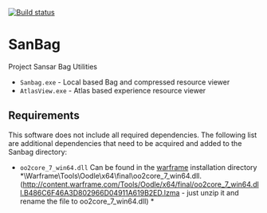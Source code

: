 [![Build status](https://ci.appveyor.com/api/projects/status/s26w8llwnst826nq?svg=true)](https://ci.appveyor.com/project/nooperation/sanbag-xr7ty)
# SanBag
Project Sansar Bag Utilities
* `Sanbag.exe` - Local based Bag and compressed resource viewer
* `AtlasView.exe` - Atlas based experience resource viewer

## Requirements
This software does not include all required dependencies. The following list are additional dependencies that need to be acquired and added to the Sanbag directory:
* `oo2core_7_win64.dll` Can be found in the [warframe](https://www.warframe.com/download) installation directory *\Warframe\Tools\Oodle\x64\final\oo2core_7_win64.dll. (http://content.warframe.com/Tools/Oodle/x64/final/oo2core_7_win64.dll.B486C6F46A3D802966D04911A619B2ED.lzma - just unzip it and rename the file to oo2core_7_win64.dll) *
